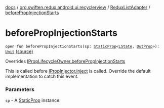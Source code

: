 [docs](../../index.md) / [org.swiften.redux.android.ui.recyclerview](../index.md) / [ReduxListAdapter](index.md) / [beforePropInjectionStarts](./before-prop-injection-starts.md)

# beforePropInjectionStarts

`open fun beforePropInjectionStarts(sp: `[`StaticProp`](../../org.swiften.redux.ui/-static-prop/index.md)`<`[`LState`](index.md#LState)`, `[`OutProp`](index.md#OutProp)`>): `[`Unit`](https://kotlinlang.org/api/latest/jvm/stdlib/kotlin/-unit/index.html) [(source)](https://github.com/protoman92/KotlinRedux/tree/master/android/android-recyclerview/src/main/java/org/swiften/redux/android/ui/recyclerview/DiffedAdapter.kt#L72)

Overrides [IPropLifecycleOwner.beforePropInjectionStarts](../../org.swiften.redux.ui/-i-prop-lifecycle-owner/before-prop-injection-starts.md)

This is called before [IPropInjector.inject](../../org.swiften.redux.ui/-i-prop-injector/inject.md) is called. Override the default implementation to
catch this event.

### Parameters

`sp` - A [StaticProp](../../org.swiften.redux.ui/-static-prop/index.md) instance.